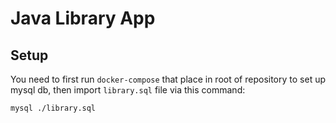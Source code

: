 # Java Library App

## Setup

You need to first run `docker-compose` that place in root of repository to set up mysql db, then
import `library.sql` file via this command:

```bash
mysql ./library.sql
```
